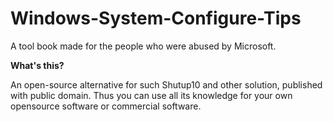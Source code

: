 # Windows-System-Configure-Tips
A tool book made for the people who were abused by Microsoft.

**What's this?**

An open-source alternative for such Shutup10 and other solution, published with public domain.
Thus you can use all its knowledge for your own opensource software or commercial software.
